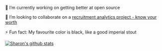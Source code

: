 🔭 I’m currently working on getting better at open source

👯 I’m looking to collaborate on a [recruitment analytics project - know your worth](https://public.tableau.com/profile/sharonwoo#!/vizhome/upload_16013495928040/Final)

⚡ Fun fact: My favourite color is black, like a good imperial stout

[![Sharon's github stats](https://github-readme-stats.vercel.app/api?username=sharonwoo&count_private=true&show_icons=true&theme=vision-friendly-dark)](https://github.com/anuraghazra/github-readme-stats)


<!--
**sharonwoo/sharonwoo** is a ✨ _special_ ✨ repository because its `README.md` (this file) appears on your GitHub profile.

Here are some ideas to get you started:

- 🔭 I’m currently working on ...
- 🌱 I’m currently learning ...
- 👯 I’m looking to collaborate on ...
- 🤔 I’m looking for help with ...
- 💬 Ask me about ...
- 📫 How to reach me: ...
- 😄 Pronouns: ...
- ⚡ Fun fact: ...
-->
